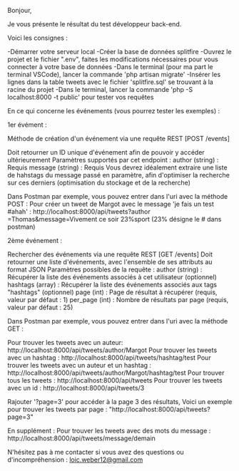 Bonjour, 

Je vous présente le résultat du test développeur back-end.

Voici les consignes :

-Démarrer votre serveur local
-Créer la base de données splitfire
-Ouvrez le projet et le fichier ".env", faites les modifications nécessaires pour vous connecter à votre 
base de données
-Dans le terminal (pour ma part le terminal VSCode), lancer la commande 'php artisan migrate'
-Insérer les lignes dans la table tweets avec le fichier 'splitfire.sql' se trouvant à la racine du projet
-Dans le terminal, lancer la commande 'php -S localhost:8000 -t public' pour tester vos requêtes

En ce qui concerne les événements (vous pourrez tester les exemples) : 

1er évément :

Méthode de création d'un événement via une requête REST [POST /events]

Doit retourner un ID unique d'événement afin de pouvoir y accéder ultérieurement
Paramètres supportés par cet endpoint :
author (string) : Requis
message (string) : Requis
Vous devrez idéalement extraire une liste de hahstags du message passé en paramètre, afin d'optimiser la 
recherche sur ces derniers (optimisation du stockage et de la recherche)

Dans Postman par exemple, vous pouvez entrer dans l'uri avec la méthode POST :
Pour créer un tweet de Margot avec le message 'je fais un test #ahah' : http://localhost:8000/api/tweets?author
=Thomas&message=Vivement ce soir 23%sport 
(23% désigne le # dans postman)

2ème événement :

Rechercher des événements via une requête REST [GET /events]
Doit retourner une liste d'événements, avec l'ensemble de ses attributs au format JSON
Paramètres possibles de la requête :
author (string) : Récupérer la liste des événements associés à cet utilisateur (optionnel)
hashtags (array) : Récupérer la liste des événements associés aux tags "hashtags" (optionnel)
page (int) : Page de résultat à récupérer (requis, valeur par défaut : 1)
per_page (int) : Nombre de résultats par page (requis, valeur par défaut : 25)

Dans Postman par exemple, vous pouvez entrer dans l'uri avec la méthode GET :

Pour trouver les tweets avec un auteur: http://localhost:8000/api/tweets/author/Margot
Pour trouver les tweets avec un hashtag : http://localhost:8000/api/tweets/hashtag/test
Pour trouver les tweets avec un auteur et un hashtag : http://localhost:8000/api/tweets/author/Margot/hashtag/test
Pour trouver tous les tweets : http://localhost:8000/api/tweets
Pour trouver les tweets avec un id : http://localhost:8000/api/tweets/3

Rajouter '?page=3' pour accéder à la page 3 des résultats, Voici un exemple pour trouver les tweets par 
page : "http://localhost:8000/api/tweets?page=3"

En supplément :
Pour trouver les tweets avec des mots du message : http://localhost:8000/api/tweets/message/demain

N'hésitez pas à me contacter si vous avez des questions ou d'incompréhension : loic.weber12@gmail.com

